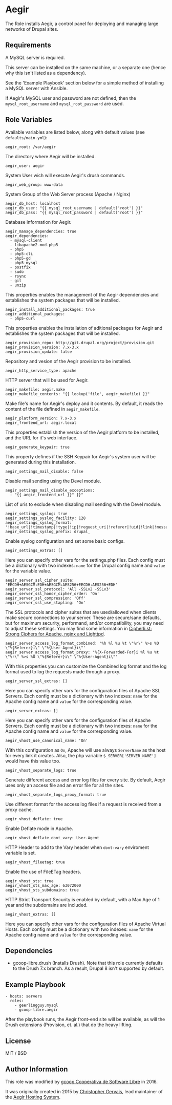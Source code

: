 Aegir
=====

The Role installs Aegir, a control panel for deploying and managing large networks of Drupal sites.

Requirements
------------

A MySQL server is required.

This server can be installed on the same machine, or a separate one (hence why this isn't listed as a dependency).

See the 'Example Playbook' section below for a simple method of installing a MySQL server with Ansible.

If Aegir's MySQL user and password are not defined, then the `mysql_root_username` and `mysql_root_password` are used.

Role Variables
--------------

Available variables are listed below, along with default values (see `defaults/main.yml`):

    aegir_root: /var/aegir

The directory where Aegir will be installed.

    aegir_user: aegir

System User wich will execute Aegir's drush commands.

    aegir_web_group: www-data

System Group of the Web Server process (Apache / Nginx)

    aegir_db_host: localhost
    aegir_db_user: "{{ mysql_root_username | default('root') }}"
    aegir_db_pass: "{{ mysql_root_password | default('root') }}"

Database information for Aegir.

    aegir_manage_dependencies: true
    aegir_dependencies:
      - mysql-client
      - libapache2-mod-php5
      - php5
      - php5-cli
      - php5-gd
      - php5-mysql
      - postfix
      - sudo
      - rsync
      - git
      - unzip

This properties enables the management of the Aegir dependencies and establishes the system packages that will be installed.

    aegir_install_additional_packages: true
    aegir_additional_packages:
      - php5-curl

This properties enables the installation of aditional packages for Aegir and establishes the system packages that will be installed.

    aegir_provision_repo: http://git.drupal.org/project/provision.git
    aegir_provision_version: 7.x-3.x
    aegir_provision_update: false

Repository and vesion of the Aegir provision to be installed.

    aegir_http_service_type: apache

HTTP server that will be used for Aegir.

    aegir_makefile: aegir.make
    aegir_makefile_contents: "{{ lookup('file', aegir_makefile) }}"

Make file's name for Aegir's deploy and it contents. By default, it reads the content of the file defined in `aegir_makefile`.

    aegir_platform_version: 7.x-3.x
    aegir_frontend_url: aegir.local

This properties establish the version of the Aegir platform to be installed, and the URL for it's web interface.

    aegir_generate_keypair: true

This property defines if the SSH Keypair for Aegir's system user will be generated during this installation.

    aegir_settings_mail_disable: false

Disable mail sending using the Devel module.

    aegir_settings_mail_disable_exceptions:
      - "{{ aegir_frontend_url }}" }}"

List of uris to exclude when disabling mail sending with the Devel module.

    aegir_settings_syslog: true
    aegir_settings_syslog_facility: 128
    aegir_settings_syslog_format: '!base_url|!timestamp|!type|!ip|!request_uri|!referer|!uid|!link|!message'
    aegir_settings_syslog_prefix: drupal_

Enable syslog configuration and set some basic configs.

    aegir_settings_extras: []

Here you can specify other vars for the settings.php files. Each config must be a dictionary with two indexes: `name` for the Drupal config name and `value` for the variable value.

    aegir_server_ssl_cipher_suite: 'EECDH+AESGCM:EDH+AESGCM:AES256+EECDH:AES256+EDH'
    aegir_server_ssl_protocol: 'All -SSLv2 -SSLv3'
    aegir_server_ssl_honor_cipher_order: 'On'
    aegir_server_ssl_compression: 'Off'
    aegir_server_ssl_use_stapling: 'On'

The SSL protocols and cipher suites that are used/allowed when clients make secure connections to your server. These are secure/sane defaults, but for maximum security, performand, and/or compatibility, you may need to adjust these settings. You may find some information in [Cipherli.st: Strong Ciphers for Apache, nginx and Lighttpd](https://cipherli.st/).

    aegir_server_access_log_format_combined: '%h %l %u %t \"%r\" %>s %O \"%{Referer}i\" \"%{User-Agent}i\"'
    aegir_server_access_log_format_proxy: '%{X-Forwarded-For}i %l %u %t \"%r\" %>s %O \"%{Referer}i\" \"%{User-Agent}i\"'

With this properties you can customize the Combined log format and the log format used to log the requests made through a proxy.

    aegir_server_ssl_extras: []

Here you can specify other vars for the configuration files of Apache SSL Servers. Each config must be a dictionary with two indexes: `name` for the Apache config name and `value` for the corresponding value.

    aegir_server_extras: []

Here you can specify other vars for the configuration files of Apache Servers. Each config must be a dictionary with two indexes: `name` for the Apache config name and `value` for the corresponding value.

    aegir_vhost_use_canonical_name: 'On'

With this configuration as `On`, Apache will use always `ServerName` as the host for every link it creates. Also, the php variable `$_SERVER['SERVER_NAME']` would have this value too.

    aegir_vhost_separate_logs: true

Generate different access and error log files for every site. By default, Aegir uses only an access file and an error file for all the sites.

    aegir_vhost_separate_logs_proxy_format: true

Use different format for the access log files if a request is received from a proxy cache.

    aegir_vhost_deflate: true

Enable Deflate mode in Apache.

    aegir_vhost_deflate_dont_vary: User-Agent

HTTP Header to add to the Vary header when `dont-vary` enviroment variable is set.

    aegir_vhost_fileetag: true

Enable the use of FileETag headers.

    aegir_vhost_sts: true
    aegir_vhost_sts_max_age: 63072000
    aegir_vhost_sts_subdomains: true

HTTP Strict Transport Security is enabled by default, with a Max Age of 1 year and the subdomains are included.

    aegir_vhost_extras: []

Here you can specify other vars for the configuration files of Apache Virtual Hosts. Each config must be a dictionary with two indexes: `name` for the Apache config name and `value` for the corresponding value.

Dependencies
------------

  - gcoop-libre.drush (Installs Drush). Note that this role currently defaults to the Drush 7.x branch. As a result, Drupal 8 isn't supported by default.

Example Playbook
----------------

    - hosts: servers
      roles:
        - geerlingguy.mysql
        - gcoop-libre.aegir

After the playbook runs, the Aegir front-end site will be available, as will the Drush extensions (Provision, et. al.) that do the heavy lifting.

License
-------

MIT / BSD

Author Information
------------------

This role was modified by [gcoop Cooperativa de Software Libre](http://gcoop.coop) in 2016.

It was originally created in 2015 by [Christopher Gervais](http://ergonlogic.com/), lead maintainer of the [Aegir Hosting System](http://www.aegirproject.org).
